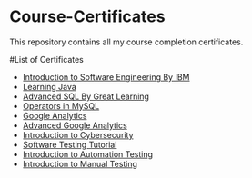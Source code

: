 # Course-Certificates
This repository contains all my course completion certificates. 

#List of Certificates
- [Introduction to Software Engineering By IBM](https://drive.google.com/file/d/1yDZGt4l5C9l9zygggDnfyaQ9jdIc3vuU/view?usp=sharing)
- [Learning Java](https://drive.google.com/file/d/1-2ovRimmkVDnLWa346oAEk6bHPprjVwk/view?usp=sharing)
- [Advanced SQL By Great Learning](https://drive.google.com/file/d/1HH5xYARfcYiPoNAIvT-BlKM4dBJrQasA/view?usp=sharing)
- [Operators in MySQL](https://drive.google.com/file/d/1wDRw8TP1B3ElUJ2G7W0WnGoKYZT1GpKD/view?usp=sharing)
- [Google Analytics](https://drive.google.com/file/d/1Z07DEuBSRQWQgWCyvA3ixvpe6dzoYNoP/view?usp=sharing)
- [Advanced Google Analytics](https://drive.google.com/file/d/1ObUrpWg3bFkplUhpfgg8YtmzpJV0iZ7Y/view?usp=sharing)
- [Introduction to Cybersecurity](https://drive.google.com/file/d/1VJfbgSOQNyZRceUp54jPFuwTFprRv0m3/view?usp=sharing)
- [Software Testing Tutorial](https://drive.google.com/file/d/1C6ON6UnnVmVA3YrOzo9_kKfGRcnxENLs/view?usp=sharing)
- [Introduction to Automation Testing](https://drive.google.com/file/d/1C8UiFoIAvVeLDL1isgsnJ9qlKQskwxyy/view?usp=sharing)
- [Introduction to Manual Testing](https://drive.google.com/file/d/1C1D31tp6tRyBtKDbumOdEC-8IfhrW7SN/view?usp=sharing)

